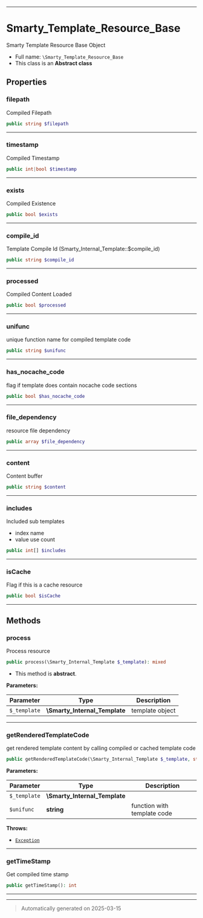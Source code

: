 ***

# Smarty_Template_Resource_Base

Smarty Template Resource Base Object



* Full name: `\Smarty_Template_Resource_Base`
* This class is an **Abstract class**



## Properties


### filepath

Compiled Filepath

```php
public string $filepath
```






***

### timestamp

Compiled Timestamp

```php
public int|bool $timestamp
```






***

### exists

Compiled Existence

```php
public bool $exists
```






***

### compile_id

Template Compile Id (Smarty_Internal_Template::$compile_id)

```php
public string $compile_id
```






***

### processed

Compiled Content Loaded

```php
public bool $processed
```






***

### unifunc

unique function name for compiled template code

```php
public string $unifunc
```






***

### has_nocache_code

flag if template does contain nocache code sections

```php
public bool $has_nocache_code
```






***

### file_dependency

resource file dependency

```php
public array $file_dependency
```






***

### content

Content buffer

```php
public string $content
```






***

### includes

Included sub templates
- index name
- value use count

```php
public int[] $includes
```






***

### isCache

Flag if this is a cache resource

```php
public bool $isCache
```






***

## Methods


### process

Process resource

```php
public process(\Smarty_Internal_Template $_template): mixed
```




* This method is **abstract**.



**Parameters:**

| Parameter | Type | Description |
|-----------|------|-------------|
| `$_template` | **\Smarty_Internal_Template** | template object |





***

### getRenderedTemplateCode

get rendered template content by calling compiled or cached template code

```php
public getRenderedTemplateCode(\Smarty_Internal_Template $_template, string $unifunc = null): mixed
```








**Parameters:**

| Parameter | Type | Description |
|-----------|------|-------------|
| `$_template` | **\Smarty_Internal_Template** |  |
| `$unifunc` | **string** | function with template code |




**Throws:**

- [`Exception`](./Exception.md)



***

### getTimeStamp

Get compiled time stamp

```php
public getTimeStamp(): int
```












***


***
> Automatically generated on 2025-03-15
